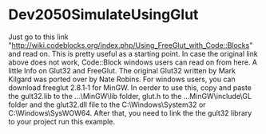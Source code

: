 # Dev2050SimulateUsingGlut
Just go to this link "http://wiki.codeblocks.org/index.php/Using_FreeGlut_with_Code::Blocks" and read on. This is pretty useful as a starting point. In case the original link above does not work, Code::Block windows users can read on from here. A little Info on Glut32 and FreeGlut. The original Glut32 written by Mark Kilgard was ported over by Nate Robins. For windows users, you can download freeglut 2.8.1‑1 for MinGW. In oerder to use this, copy and paste the gult32.lib to the ...\MinGW\lib folder, glut.h to the ...MinGW\include\GL folder and the glut32.dll file to the C:\Windows\System32 or C:\Windows\SysWOW64. After that, you need to link the the gult32 library to your project run this example. 
